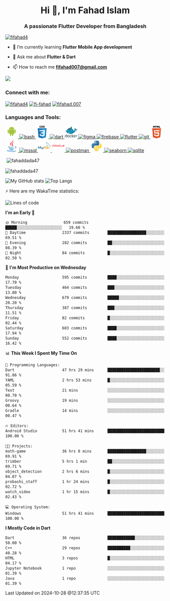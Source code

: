 <h1 align="center">Hi 👋, I'm Fahad Islam</h1>
<h3 align="center">A passionate Flutter Developer from Bangladesh</h3>

<p align="left"> <a href="https://twitter.com/fifahad4" target="blank"><img src="https://img.shields.io/twitter/follow/fifahad4?logo=twitter&style=for-the-badge" alt="fifahad4" /></a> </p>

- 🌱 I’m currently learning **Flutter Mobile App development**

- 💬 Ask me about **Flutter & Dart**

- 📫 How to reach me **fifahad007@gmail.com**

![](https://komarev.com/ghpvc/?username=Fahaddada47&color=blueviolet&style=for-the-badge)

<h3 align="left">Connect with me:</h3>
<p align="left">
<a href="https://twitter.com/fifahad4" target="blank"><img align="center" src="https://raw.githubusercontent.com/rahuldkjain/github-profile-readme-generator/master/src/images/icons/Social/twitter.svg" alt="fifahad4" height="30" width="40" /></a>
<a href="https://linkedin.com/in/fi-fahad" target="blank"><img align="center" src="https://raw.githubusercontent.com/rahuldkjain/github-profile-readme-generator/master/src/images/icons/Social/linked-in-alt.svg" alt="fi-fahad" height="30" width="40" /></a>
<a href="https://fb.com/fifahad.007" target="blank"><img align="center" src="https://raw.githubusercontent.com/rahuldkjain/github-profile-readme-generator/master/src/images/icons/Social/facebook.svg" alt="fifahad.007" height="30" width="40" /></a>
</p>

<h3 align="left">Languages and Tools:</h3>
<p align="left"> <a href="https://developer.android.com" target="_blank" rel="noreferrer"> <img src="https://raw.githubusercontent.com/devicons/devicon/master/icons/android/android-original-wordmark.svg" alt="android" width="40" height="40"/> </a> <a href="https://www.gnu.org/software/bash/" target="_blank" rel="noreferrer"> <img src="https://www.vectorlogo.zone/logos/gnu_bash/gnu_bash-icon.svg" alt="bash" width="40" height="40"/> </a> <a href="https://www.w3schools.com/css/" target="_blank" rel="noreferrer"> <img src="https://raw.githubusercontent.com/devicons/devicon/master/icons/css3/css3-original-wordmark.svg" alt="css3" width="40" height="40"/> </a> <a href="https://dart.dev" target="_blank" rel="noreferrer"> <img src="https://www.vectorlogo.zone/logos/dartlang/dartlang-icon.svg" alt="dart" width="40" height="40"/> </a> <a href="https://www.docker.com/" target="_blank" rel="noreferrer"> <img src="https://raw.githubusercontent.com/devicons/devicon/master/icons/docker/docker-original-wordmark.svg" alt="docker" width="40" height="40"/> </a> <a href="https://www.figma.com/" target="_blank" rel="noreferrer"> <img src="https://www.vectorlogo.zone/logos/figma/figma-icon.svg" alt="figma" width="40" height="40"/> </a> <a href="https://firebase.google.com/" target="_blank" rel="noreferrer"> <img src="https://www.vectorlogo.zone/logos/firebase/firebase-icon.svg" alt="firebase" width="40" height="40"/> </a> <a href="https://flutter.dev" target="_blank" rel="noreferrer"> <img src="https://www.vectorlogo.zone/logos/flutterio/flutterio-icon.svg" alt="flutter" width="40" height="40"/> </a> <a href="https://git-scm.com/" target="_blank" rel="noreferrer"> <img src="https://www.vectorlogo.zone/logos/git-scm/git-scm-icon.svg" alt="git" width="40" height="40"/> </a> <a href="https://www.w3.org/html/" target="_blank" rel="noreferrer"> <img src="https://raw.githubusercontent.com/devicons/devicon/master/icons/html5/html5-original-wordmark.svg" alt="html5" width="40" height="40"/> </a> <a href="https://www.java.com" target="_blank" rel="noreferrer"> <img src="https://raw.githubusercontent.com/devicons/devicon/master/icons/java/java-original.svg" alt="java" width="40" height="40"/> </a> <a href="https://www.microsoft.com/en-us/sql-server" target="_blank" rel="noreferrer"> <img src="https://www.svgrepo.com/show/303229/microsoft-sql-server-logo.svg" alt="mssql" width="40" height="40"/> </a> <a href="https://www.mysql.com/" target="_blank" rel="noreferrer"> <img src="https://raw.githubusercontent.com/devicons/devicon/master/icons/mysql/mysql-original-wordmark.svg" alt="mysql" width="40" height="40"/> </a> <a href="https://www.oracle.com/" target="_blank" rel="noreferrer"> <img src="https://raw.githubusercontent.com/devicons/devicon/master/icons/oracle/oracle-original.svg" alt="oracle" width="40" height="40"/> </a> <a href="https://postman.com" target="_blank" rel="noreferrer"> <img src="https://www.vectorlogo.zone/logos/getpostman/getpostman-icon.svg" alt="postman" width="40" height="40"/> </a> <a href="https://www.python.org" target="_blank" rel="noreferrer"> <img src="https://raw.githubusercontent.com/devicons/devicon/master/icons/python/python-original.svg" alt="python" width="40" height="40"/> </a> <a href="https://seaborn.pydata.org/" target="_blank" rel="noreferrer"> <img src="https://seaborn.pydata.org/_images/logo-mark-lightbg.svg" alt="seaborn" width="40" height="40"/> </a> <a href="https://www.sqlite.org/" target="_blank" rel="noreferrer"> <img src="https://www.vectorlogo.zone/logos/sqlite/sqlite-icon.svg" alt="sqlite" width="40" height="40"/> </a> </p>

<p>&nbsp;<img align="center" src="https://github-readme-stats.vercel.app/api?username=fahaddada47&show_icons=true&locale=en" alt="fahaddada47" /></p>

<p><img align="center" src="https://github-readme-streak-stats.herokuapp.com/?user=fahaddada47&theme=dark" alt="fahaddada47" /></p>


![My GitHub stats](https://github-readme-stats.vercel.app/api?username=Fahaddada47&show_icons=true&theme=radical)
![Top Langs](https://github-readme-stats.vercel.app/api/top-langs/?username=Fahaddada47&layout=donut)


⚡ Here are my WakaTime statistics:

<!--START_SECTION:waka-->
![Lines of code](https://img.shields.io/badge/From%20Hello%20World%20I%27ve%20Written-1.3%20million%20lines%20of%20code-blue)

**I'm an Early 🐤** 

```text
🌞 Morning                659 commits         █████░░░░░░░░░░░░░░░░░░░░   19.60 % 
🌆 Daytime                2337 commits        █████████████████░░░░░░░░   69.51 % 
🌃 Evening                282 commits         ██░░░░░░░░░░░░░░░░░░░░░░░   08.39 % 
🌙 Night                  84 commits          █░░░░░░░░░░░░░░░░░░░░░░░░   02.50 % 
```
📅 **I'm Most Productive on Wednesday** 

```text
Monday                   595 commits         ████░░░░░░░░░░░░░░░░░░░░░   17.70 % 
Tuesday                  464 commits         ███░░░░░░░░░░░░░░░░░░░░░░   13.80 % 
Wednesday                679 commits         █████░░░░░░░░░░░░░░░░░░░░   20.20 % 
Thursday                 387 commits         ███░░░░░░░░░░░░░░░░░░░░░░   11.51 % 
Friday                   82 commits          █░░░░░░░░░░░░░░░░░░░░░░░░   02.44 % 
Saturday                 603 commits         ████░░░░░░░░░░░░░░░░░░░░░   17.94 % 
Sunday                   552 commits         ████░░░░░░░░░░░░░░░░░░░░░   16.42 % 
```


📊 **This Week I Spent My Time On** 

```text
💬 Programming Languages: 
Dart                     47 hrs 29 mins      ███████████████████████░░   91.86 % 
YAML                     2 hrs 53 mins       █░░░░░░░░░░░░░░░░░░░░░░░░   05.59 % 
Text                     21 mins             ░░░░░░░░░░░░░░░░░░░░░░░░░   00.70 % 
Groovy                   19 mins             ░░░░░░░░░░░░░░░░░░░░░░░░░   00.64 % 
Gradle                   14 mins             ░░░░░░░░░░░░░░░░░░░░░░░░░   00.47 % 

🔥 Editors: 
Android Studio           51 hrs 41 mins      █████████████████████████   100.00 % 

🐱‍💻 Projects: 
math-game                36 hrs 8 mins       █████████████████░░░░░░░░   69.91 % 
trimber                  5 hrs 1 min         ██░░░░░░░░░░░░░░░░░░░░░░░   09.71 % 
object_detection         2 hrs 6 mins        █░░░░░░░░░░░░░░░░░░░░░░░░   04.07 % 
probashi_staff           1 hr 24 mins        █░░░░░░░░░░░░░░░░░░░░░░░░   02.72 % 
watch_video              1 hr 15 mins        █░░░░░░░░░░░░░░░░░░░░░░░░   02.43 % 

💻 Operating System: 
Windows                  51 hrs 41 mins      █████████████████████████   100.00 % 
```

**I Mostly Code in Dart** 

```text
Dart                     36 repos            ████████████░░░░░░░░░░░░░   50.00 % 
C++                      29 repos            ██████████░░░░░░░░░░░░░░░   40.28 % 
HTML                     3 repos             █░░░░░░░░░░░░░░░░░░░░░░░░   04.17 % 
Jupyter Notebook         1 repo              ░░░░░░░░░░░░░░░░░░░░░░░░░   01.39 % 
Java                     1 repo              ░░░░░░░░░░░░░░░░░░░░░░░░░   01.39 % 
```




 Last Updated on 2024-10-28 @12:37:35 UTC
<!--END_SECTION:waka-->
